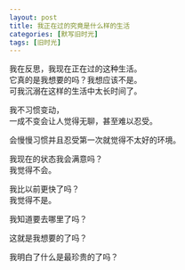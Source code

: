 ```yaml
---
layout: post
title: 我正在过的究竟是什么样的生活
categories: [默写旧时光]
tags: [旧时光]
---
```

我在反思，我现在正在过的这种生活。     
它真的是我想要的吗？我想应该不是。  
可我沉溺在这样的生活中太长时间了。   

我不习惯变动，  
一成不变会让人觉得无聊，甚至难以忍受。     

会慢慢习惯并且忍受第一次就觉得不太好的环境。  

我现在的状态我会满意吗？  
我觉得不会。   

我比以前更快了吗？  
我觉得不是。


我知道要去哪里了吗？     

这就是我想要的了吗？    

我明白了什么是最珍贵的了吗？


  
 
